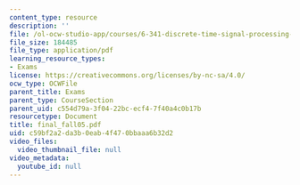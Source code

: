 ```yaml
---
content_type: resource
description: ''
file: /ol-ocw-studio-app/courses/6-341-discrete-time-signal-processing-fall-2005/c59bf2a2da3b0eab4f470bbaaa6b32d2_final_fall05.pdf
file_size: 184485
file_type: application/pdf
learning_resource_types:
- Exams
license: https://creativecommons.org/licenses/by-nc-sa/4.0/
ocw_type: OCWFile
parent_title: Exams
parent_type: CourseSection
parent_uid: c554d79a-3f04-22bc-ecf4-7f40a4c0b17b
resourcetype: Document
title: final_fall05.pdf
uid: c59bf2a2-da3b-0eab-4f47-0bbaaa6b32d2
video_files:
  video_thumbnail_file: null
video_metadata:
  youtube_id: null
---
```


